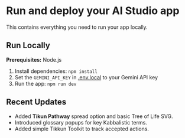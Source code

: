 # Run and deploy your AI Studio app

This contains everything you need to run your app locally.

## Run Locally

**Prerequisites:**  Node.js


1. Install dependencies:
   `npm install`
2. Set the `GEMINI_API_KEY` in [.env.local](.env.local) to your Gemini API key
3. Run the app:
   `npm run dev`

## Recent Updates
- Added **Tikun Pathway** spread option and basic Tree of Life SVG.
- Introduced glossary popups for key Kabbalistic terms.
- Added simple Tikkun Toolkit to track accepted actions.
